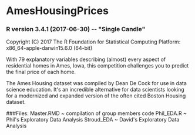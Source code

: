 # AmesHousingPrices

### R version 3.4.1 (2017-06-30) -- "Single Candle"
Copyright (C) 2017 The R Foundation for Statistical Computing
Platform: x86_64-apple-darwin15.6.0 (64-bit)

With 79 explanatory variables describing (almost) every aspect of residential homes in Ames, Iowa, this competition challenges you to predict the final price of each home.

The Ames Housing dataset was compiled by Dean De Cock for use in data science education. It's an incredible alternative for data scientists looking for a modernized and expanded version of the often cited Boston Housing dataset. 

###Files:
Master.RMD ~ compilation of group members code
Phil_EDA.R ~ Phil's Exploratory Data Analysis
Stroud_EDA ~ David's Exploratory Data Analysis